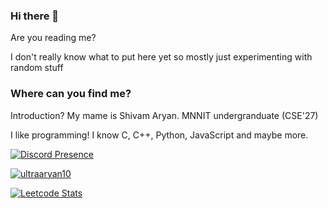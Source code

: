 ### Hi there 👋

Are you reading me?

I don't really know what to put here yet so mostly just experimenting with random stuff

### Where can you find me?

Introduction? My mame is Shivam Aryan. MNNIT undergranduate (CSE'27)

I like programming! I know C, C++, Python, JavaScript and maybe more.

[![Discord Presence](https://lanyard.cnrad.dev/api/273865811133857792)](https://discord.com/users/273865811133857792)

[![ultraaryan10](https://codeforces-readme-stats.vercel.app/api/card?username=ultraaryan10)](https://codeforces.com/profile/ultraaryan10)

[![Leetcode Stats](https://leetcard.jacoblin.cool/ultraaryan10)](https://leetcode.com/ultraaryan10)


<!--
**Aryan10/Aryan10** is a ✨ _special_ ✨ repository because its `README.md` (this file) appears on your GitHub profile.

Here are some ideas to get you started:

- 🔭 I’m currently working on ...
- 🌱 I’m currently learning ...
- 👯 I’m looking to collaborate on ...
- 🤔 I’m looking for help with ...
- 💬 Ask me about ...
- 📫 How to reach me: ...
- 😄 Pronouns: ...
- ⚡ Fun fact: ...
-->
